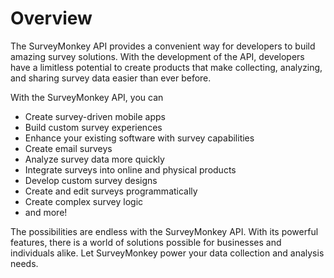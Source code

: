 # Overview

The SurveyMonkey API provides a convenient way for developers to build amazing survey solutions. With the development of the API, developers have a limitless potential to create products that make collecting, analyzing, and sharing survey data easier than ever before.

With the SurveyMonkey API, you can
- Create survey-driven mobile apps
- Build custom survey experiences
- Enhance your existing software with survey capabilities
- Create email surveys
- Analyze survey data more quickly
- Integrate surveys into online and physical products
- Develop custom survey designs
- Create and edit surveys programmatically
- Create complex survey logic
- and more!

The possibilities are endless with the SurveyMonkey API. With its powerful features, there is a world of solutions possible for businesses and individuals alike. Let SurveyMonkey power your data collection and analysis needs.
